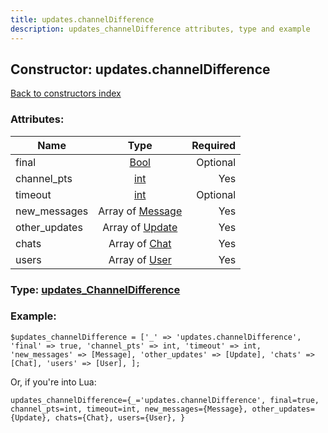 ```yaml
---
title: updates.channelDifference
description: updates_channelDifference attributes, type and example
---
```

## Constructor: updates.channelDifference  
[Back to constructors index](index.md)



### Attributes:

| Name     |    Type       | Required |
|----------|:-------------:|---------:|
|final|[Bool](../types/Bool.md) | Optional|
|channel\_pts|[int](../types/int.md) | Yes|
|timeout|[int](../types/int.md) | Optional|
|new\_messages|Array of [Message](../types/Message.md) | Yes|
|other\_updates|Array of [Update](../types/Update.md) | Yes|
|chats|Array of [Chat](../types/Chat.md) | Yes|
|users|Array of [User](../types/User.md) | Yes|



### Type: [updates\_ChannelDifference](../types/updates_ChannelDifference.md)


### Example:

```
$updates_channelDifference = ['_' => 'updates.channelDifference', 'final' => true, 'channel_pts' => int, 'timeout' => int, 'new_messages' => [Message], 'other_updates' => [Update], 'chats' => [Chat], 'users' => [User], ];
```  

Or, if you're into Lua:  


```
updates_channelDifference={_='updates.channelDifference', final=true, channel_pts=int, timeout=int, new_messages={Message}, other_updates={Update}, chats={Chat}, users={User}, }

```


